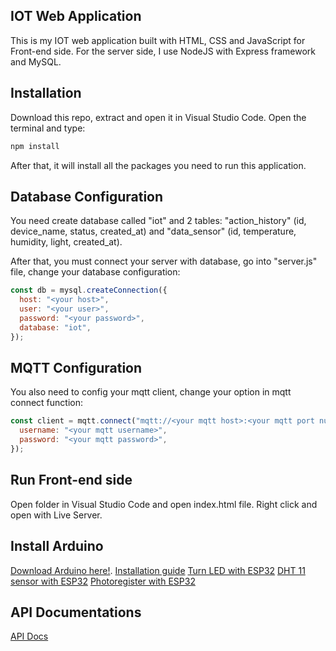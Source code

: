 ## IOT Web Application

This is my IOT web application built with HTML, CSS and JavaScript for Front-end side. For the server side, I use NodeJS with Express framework and MySQL.

## Installation

Download this repo, extract and open it in Visual Studio Code. Open the terminal and type:

```bash
npm install
```

After that, it will install all the packages you need to run this application.

## Database Configuration

You need create database called "iot" and 2 tables: "action_history" (id, device_name, status, created_at) and "data_sensor" (id, temperature, humidity, light, created_at).

After that, you must connect your server with database, go into "server.js" file, change your database configuration:

```JavaScript
const db = mysql.createConnection({
  host: "<your host>",
  user: "<your user>",
  password: "<your password>",
  database: "iot",
});
```

## MQTT Configuration

You also need to config your mqtt client, change your option in mqtt connect function:

```JavaScript
const client = mqtt.connect("mqtt://<your mqtt host>:<your mqtt port number>/", {
  username: "<your mqtt username>",
  password: "<your mqtt password>",
});
```

## Run Front-end side

Open folder in Visual Studio Code and open index.html file. Right click and open with Live Server.

## Install Arduino

[Download Arduino here!](https://www.arduino.cc/en/software/).
[Installation guide](https://www.thegioididong.com/game-app/cach-tai-va-cai-dat-arduino-ide-nhanh-de-dang-1321845)
[Turn LED with ESP32](https://www.instructables.com/Blinking-an-LED-With-ESP32/)
[DHT 11 sensor with ESP32](https://randomnerdtutorials.com/esp32-dht11-dht22-temperature-humidity-sensor-arduino-ide/)
[Photoregister with ESP32](https://www.youtube.com/watch?v=0t-e2Dmz5TI)

## API Documentations

[API Docs](https://documenter.getpostman.com/view/24287979/2sA35BbjDb)
